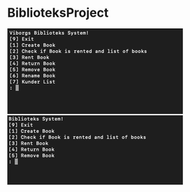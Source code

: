 # BiblioteksProject
![Pic2](https://github.com/MercantecData/portfolio-Magvib/blob/master/H1/Biblioteksobjekt/pic/pic2.png)
![Pic1](https://github.com/MercantecData/portfolio-Magvib/blob/master/H1/Biblioteksobjekt/pic/pic.png)

